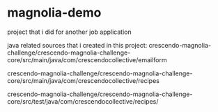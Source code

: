 # magnolia-demo
project that i did for another job application

java related sources that i created in this project:
crescendo-magnolia-challenge/crescendo-magnolia-challenge-core/src/main/java/com/crescendocollective/emailform

crescendo-magnolia-challenge/crescendo-magnolia-challenge-core/src/main/java/com/crescendocollective/recipes

crescendo-magnolia-challenge/crescendo-magnolia-challenge-core/src/test/java/com/crescendocollective/recipes/

